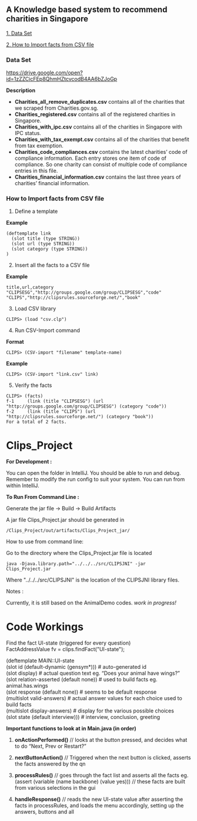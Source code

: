## A Knowledge based system to recommend charities in Singapore

[1. Data Set](#data-set)

[2. How to Import facts from CSV file](#how-to-import-facts-from-csv-file)

### Data Set

https://drive.google.com/open?id=1zZZCicFEp8QhmHZtcvcodB4AA6bZJoGp

**Description**
* **Charities_all_remove_duplicates.csv** contains all of the charities that we scraped from Charities.gov.sg.
* **Charities_registered.csv** contains all of the registered charities in Singapore.
* **Charities_with_ipc.csv** contains all of the charities in Singapore with IPC status.
* **Charities_with_tax_exempt.csv** contains all of the charities that benefit from tax exemption.
* **Charities_code_compliances.csv** contains the latest charities’ code of compliance information. Each entry stores one item of code of compliance. So one charity can consist of multiple code of compliance entries in this file.
* **Charities_financial_information.csv** contains the last three years of charities’ financial information.

### How to Import facts from CSV file

1. Define a template 

**Example**
```
(deftemplate link
  (slot title (type STRING))
  (slot url (type STRING))
  (slot category (type STRING))
)
```

2. Insert all the facts to a CSV file

**Example**
```
title,url,category
"CLIPSESG","http://groups.google.com/group/CLIPSESG","code"
"CLIPS","http://clipsrules.sourceforge.net/","book"
```

3. Load CSV library
```
CLIPS> (load "csv.clp")
```

4. Run CSV-Import command

**Format**
```
CLIPS> (CSV-import "filename" template-name)
```
**Example**
```
CLIPS> (CSV-import "link.csv" link)
```

5. Verify the facts
```
CLIPS> (facts)
f-1     (link (title "CLIPSESG") (url "http://groups.google.com/group/CLIPSESG") (category "code"))
f-2     (link (title "CLIPS") (url "http://clipsrules.sourceforge.net/") (category "book"))
For a total of 2 facts.

```

# Clips_Project

**For Development :** 

You can open the folder in IntelliJ. 
You should be able to run and debug. Remember to modify the run config to suit your system. 
You can run from within IntelliJ.


**To Run From Command Line :** 

Generate the jar file -> Build -> Build Artifacts

A jar file Clips_Project.jar should be generated in 

    /Clips_Project/out/artifacts/Clips_Project_jar/
    
How to use from command line: 

Go to the directory where the Clips_Project.jar file is located

    java -Djava.library.path="../../../src/CLIPSJNI" -jar Clips_Project.jar 

Where "../../../src/CLIPSJNI" is the location of the CLIPSJNI library files. 

Notes : 

Currently, it is still based on the AnimalDemo codes. *work in progress!*

# Code Workings

Find the fact UI-state (triggered for every question)  
FactAddressValue fv = clips.findFact("UI-state");

(deftemplate MAIN::UI-state  
(slot id (default-dynamic (gensym*))) # auto-generated id  
(slot display)						# actual question text eg. “Does your animal have wings?”  
(slot relation-asserted (default none))	# used to build facts eg. animal.has.wings  
(slot response (default none))			# seems to be default response  
(multislot valid-answers) 				# actual answer values for each choice used to build facts   
(multislot display-answers) 			# display for the various possible choices  
(slot state (default interview))) 			# interview, conclusion, greeting


**Important functions to look at in Main.java (in order)**

1. **onActionPerformed()** // looks at the button pressed, and decides what to do “Next, Prev or Restart?”

2. **nextButtonAction()**	// Triggered when the next button is clicked, asserts the facts answered by the qn

3. **processRules()** // goes through the fact list and asserts all the facts eg. (assert (variable (name backbone) (value yes)))
                      // these facts are built from various selections in the gui
                      
4. **handleResponse()** // reads the new UI-state value after asserting the facts in processRules, and loads the menu accordingly, setting up the answers, buttons and all
